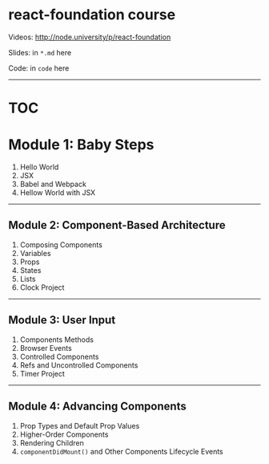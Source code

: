 # react-foundation course

Videos: <http://node.university/p/react-foundation>

Slides: in `*.md` here

Code: in `code` here

---

# TOC

# Module 1: Baby Steps

1. Hello World
1. JSX
1. Babel and Webpack
1. Hellow World with JSX

---

## Module 2: Component-Based Architecture

1. Composing Components
1. Variables
1. Props
1. States
1. Lists
1. Clock Project

---

## Module 3: User Input

1. Components Methods
1. Browser Events
1. Controlled Components
1. Refs and Uncontrolled Components
1. Timer Project

---

## Module 4: Advancing Components

1. Prop Types and Default Prop Values
1. Higher-Order Components
1. Rendering Children
1. `componentDidMount()` and Other Components Lifecycle Events



